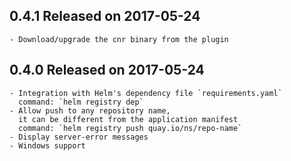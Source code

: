 ## 0.4.1 Released on 2017-05-24

    - Download/upgrade the cnr binary from the plugin

## 0.4.0 Released on 2017-05-24

    - Integration with Helm's dependency file `requirements.yaml`
      command: `helm registry dep`
    - Allow push to any repository name,
      it can be different from the application manifest
      command: `helm registry push quay.io/ns/repo-name`
    - Display server-error messages
    - Windows support
